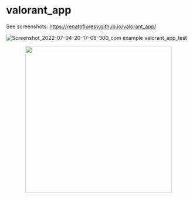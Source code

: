 # valorant_app

See screenshots:
https://renatofloresv.github.io/valorant_app/

![Screenshot_2022-07-04-20-17-08-300_com example valorant_app_test](https://user-images.githubusercontent.com/68215023/177451805-0de91b21-cce0-4338-a61b-48e353f921ae.jpg) 
<div align="center">
    <img src=![Screenshot_2022-07-04-20-17-08-300_com example valorant_app_test](https://user-images.githubusercontent.com/68215023/177451805-0de91b21-cce0-4338-a61b-48e353f921ae.jpg) width="400px"</img> 
</div>

